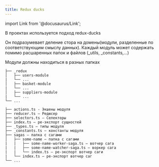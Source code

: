 ```yaml
---
title: Redux ducks
---
```


import Link from '@docusaurus/Link';


В проектах используется подход <Link to='https://github.com/erikras/ducks-modular-redux'>redux-ducks</Link>

Он подразумевает деление стора на домены(модули, разделенные по соответствующим смыслу данных).
Каждый модуль может содержать помимо расшаренных папок и файлов (_utils, _constants,...)

Модули должны находиться в разных папках

```
├── _redux    
│   ├── users-module
|   └── ...
│   ├── basket-module
|   └── ...
│   ├── suppliers-module
|   └── ...
└── ...
```

```
├── actions.ts - Экшены модуля
├── reducer.ts – Редюсер
├── selectors.ts – Селекторы
├── index.ts – ре-экспорт сущностей
├── _types.ts – типы модуля
├── _constants.ts – константы модуля
├── sagas – папка с сагами    
│   ├── some-name – папка с сагами
|   |   ├── some-name-worker-saga.ts – вотчер сага    
|   |   ├── some-name-watcher-saga.ts – воркер сага     
|   |   └── index.ts – ре-экспорт вотчер саги
|   └── index.ts – ре-экспорт вотчер саг
└── ...
```

